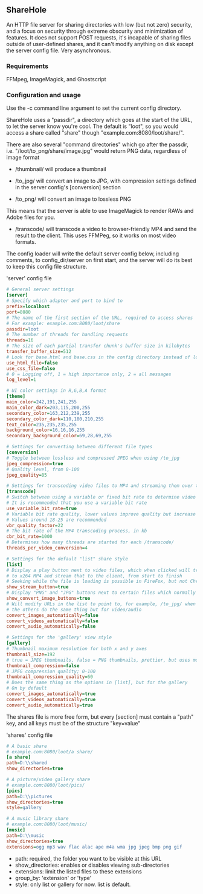 ## ShareHole
An HTTP file server for sharing directories with low (but not zero) security, and a focus on security through extreme obscurity and minimization of features. It does not support POST requests, it's incapable of sharing files outside of user-defined shares, and it can't modify anything on disk except the server config file. Very asynchronous.

### Requirements
FFMpeg, ImageMagick, and Ghostscript

### Configuration and usage
Use the -c command line argument to set the current config directory.

ShareHole uses a "passdir", a directory which goes at the start of the URL, to let the server know you're cool. The default is "loot", so you would access a share called "share" though "example.com:8080/loot/share/".

There are also several "command directories" which go after the passdir, i.e. "/loot/to_png/share/image.jpg" would return PNG data, regardless of image format
- /thumbnail/ will produce a thumbnail

- /to_jpg/ will convert an image to JPG, with compression settings defined in the server config's \[conversion\] section
- /to_png/ will convert an image to lossless PNG 

This means that the server is able to use ImageMagick to render RAWs and Adobe files for you.

- /transcode/ will transcode a video to browser-friendly MP4 and send the result to the client. This uses FFMPeg, so it works on most video formats.

The config loader will write the default server config below, including comments, to config_dir/server on first start, and the server will do its best to keep this config file structure.

'server' config file
```ini
# General server settings
[server]
# Specify which adapter and port to bind to
prefix=localhost
port=8080
# The name of the first section of the URL, required to access shares
# For example: example.com:8080/loot/share
passdir=loot
# The number of threads for handling requests 
threads=16
# The size of each partial transfer chunk's buffer size in kilobytes
transfer_buffer_size=512
# Look for base.html and base.css in the config directory instead of loading them from memory
use_html_file=false
use_css_file=false
# 0 = Logging off, 1 = high importance only, 2 = all messages
log_level=1

# UI color settings in R,G,B,A format
[theme]
main_color=242,191,241,255
main_color_dark=203,115,200,255
secondary_color=163,212,239,255
secondary_color_dark=110,180,210,255
text_color=235,235,235,255
background_color=16,16,16,255
secondary_background_color=69,28,69,255

# Settings for converting between different file types
[conversion]
# Toggle between lossless and compressed JPEG when using /to_jpg
jpeg_compression=true
# Quality level, from 0-100
jpeg_quality=85

# Settings for transcoding video files to MP4 and streaming them over the network
[transcode]
# Switch between using a variable or fixed bit rate to determine video quality and size
# It is recommended that you use a variable bit rate
use_variable_bit_rate=true
# Variable bit rate quality, lower values improve quality but increase file size
# Values around 18-25 are recommended
vbr_quality_factor=22
# The bit rate of the MP4 transcoding process, in kb
cbr_bit_rate=1000
# Determines how many threads are started for each /transcode/
threads_per_video_conversion=4

# Settings for the default "list" share style
[list]
# Display a play button next to video files, which when clicked will transcode the video
# to x264 MP4 and stream that to the client, from start to finish
# Seeking while the file is loading is possible in FireFox, but not Chrome
show_stream_button=true
# Display "PNG" and "JPG" buttons next to certain files which normally wouldn't be renderable in browser
show_convert_image_buttons=true
# Will modify URLs in the list to point to, for example, /to_jpg/ when the file is a .dng RAW
# the others do the same thing but for video/audio
convert_images_automatically=false
convert_videos_automatically=false
convert_audio_automatically=false

# Settings for the 'gallery' view style
[gallery]
# Thumbnail maximum resolution for both x and y axes
thumbnail_size=192
# true = JPEG thumbnails, false = PNG thumbnails, prettier, but uses more data
thumbnail_compression=false
# JPEG compression quality; 0-100
thumbnail_compression_quality=60
# Does the same thing as the options in [list], but for the gallery
# On by default
convert_images_automatically=true
convert_videos_automatically=true
convert_audio_automatically=true

```

The shares file is more free form, but every \[section\] must contain a "path" key, and all keys must be of the structure "key=value"

'shares' config file
```ini
# A basic share
# example.com:8080/loot/a share/
[a share]
path=D:\\shared
show_directories=true

# A picture/video gallery share
# example.com:8080/loot/pics/
[pics]
path=D:\\pictures
show_directories=true
style=gallery

# A music library share
# example.com:8080/loot/music/
[music]
path=D:\\music
show_directories=true
extensions=ogg mp3 wav flac alac ape m4a wma jpg jpeg bmp png gif 
```

- path: required, the folder you want to be visible at this URL
- show_directories: enables or disables viewing sub-directories
- extensions: limit the listed files to these extensions
- group_by: 'extension' or 'type'
- style: only list or gallery for now. list is default. 
